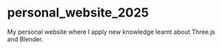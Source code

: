 # personal_website_2025
My personal website where I apply new knowledge learnt about Three.js and Blender.
